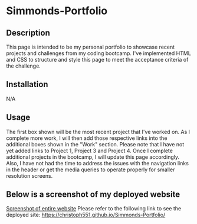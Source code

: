 # Simmonds-Portfolio

## Description

This page is intended to be my personal portfolio to showcase recent projects and challenges from my coding bootcamp. I've implemented HTML and CSS to structure and style this page to meet the acceptance criteria of the challenge. 


## Installation

N/A

## Usage

The first box shown will be the most recent project that I've worked on. As I complete more work, I will then add those respective links into the additional boxes shown in the "Work" section.
Please note that I have not yet added links to Project 1, Project 3 and Project 4. Once I complete additional projects in the bootcamp, I will update this page accordingly.
Also, I have not had the time to address the issues with the navigation links in the header or get the media queries to operate properly for smaller resolution screens.

## Below is a screenshot of my deployed website
[Screenshot of entire website](assets/images/Simmonds-Portfolio)
Please refer to the following link to see the deployed site: https://christoph551.github.io/Simmonds-Portfolio/

